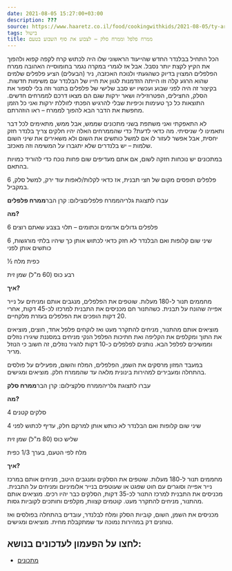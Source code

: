 ```yaml
---
date: 2021-08-05 15:27:00+03:00
description: ???
source: https://www.haaretz.co.il/food/cookingwithkids/2021-08-05/ty-article/0000017f-f8d4-d318-afff-fbf7f9bf0000
tags: בישול
title: ממרח פלפל וממרח סלק – לצבוע את סוף השבוע בטעם
---
```


הכל התחיל בבלנדר החדש שהייעוד הראשוני שלו היה לכתוש קרח לקפה קפוא ולהפוך את הקיץ לקצת יותר נסבל. אבל אז לגמרי במקרה נגמר בחומוסייה האהובה ממרח הפלפלים המצוין בדיוק כשהגעתי ולנוכח האכזבה, ניר (הבעלים) הציע פלפלים שלמים שהוא הרגע קלה וזו הייתה הזדמנות לגוון את חייו של הבלנדר עם משימות חדשות. בקיצור זה היה לפני שבוע ועכשיו יש סבב שלישי של פלפלים בתנור וזה בלי לספור את הסלק, החצילים, הפטרוזיליה ושאר ירקות שגם הם מצאו דרכם לממרחים חדשים. התוצאות כל כך טעימות וכיפיות שבלי להרגיש הפכתי לזוללת ירקות ואני כל הזמן מחפשת את הדבר הבא להפוך לממרח – ראו הוזהרתם.

לא התאפקתי ואני משתפת בשני מתכונים שממש, אבל ממש, מתאימים לכל דבר ותאמינו לי שניסיתי. מה כדאי לדעת? כדי שהממרחים האלה יהיו חלקים צריך בלנדר חזק יחסית, אבל אפשר לעזור לו אם למשל כותשים את השום ולא משאירים את שיני השום שלמות – יש בלנדרים שלא יתגברו על המשימה וזה מאכזב. 

במתכונים יש נוכחות חזקה לשום, אם אתם מעדיפים שום פחות נוכח כדי להוריד כמויות בהתאם.

6 פלפלים תופסים מקום של חצי תבנית, אז כדאי לקלות/לאפות עוד ירק, למשל סלק, במקביל.

 עברו לתצוגת גלריהממרח פלפליםצילום: קרן הבר**ממרח פלפלים**

**מה?**

6 פלפלים גדולים אדומים וכתומים – תלוי בצבע שאתם רוצים

6 שיני שום קלופות ואם הבלנדר לא חזק כדאי לכתוש אותן כך שיהיו בלתי מורגשות, כותשים אותן לפני

½ כפית מלח

רבע כוס (60 מ"ל) שמן זית

**איך?**

מחממים תנור ל-180 מעלות. שוטפים את הפלפלים, מנגבים אותם ומניחים על נייר אפייה שהונח על תבנית. כשהתנור חם מכניסים את התבנית למרכזו לכ-45 דקות, אחרי 20 דקות הופכים את הפלפלים בעזרת מלקחיים. 

מוציאים אותם מהתנור, מניחים להתקרר מעט ואז לוקחים פלפל אחד, חוצים, מוציאים את התוך ומקלפים את הקליפה ואת חתיכות הפלפל הנקי מניחים במסננת שיגירו נוזלים וממשיכים לפלפל הבא. נותנים לפלפלים כ-10 דקות להגיר נוזלים, זה חשוב כי הנוזל מריר.

במעבד המזון מרסקים את השמן, הפלפלים, המלח והשום, מפעילים על פולסים בהתחלה ומעבירים למהירות בינונית מלאה עד שהממרח חלק. מוציאים ומגישים.

 עברו לתצוגת גלריהממרח סלקצילום: קרן הבר**ממרח סלק**

**מה?**

4 סלקים קטנים

4 שיני שום קלופות ואם הבלנדר לא כותש אותן למרקם חלק, עדיף לכתוש לפני

שליש כוס (80 מ"ל) שמן זית

מלח לפי הטעם, בערך 1/3 כפית

**איך?**

מחממים תנור ל-180 מעלות. שוטפים את הסלקים ומנגבים היטב, מניחים אותם במרכז נייר אפייה וסוגרים עם חוט שפגט או שעוטפים בנייר אלומיניום ומניחים על התבנית. מכניסים את התבנית למרכז התנור לכ-35 דקות, הסלקים כבר יהיו רכים. מוציאים אותם מהתנור, מניחים להתקרר מעט. קוטמים קצוות, מקלפים וחותכים לקוביות גסות.

מכניסים את השמן, השום, קוביות הסלק ומלח לבלנדר, עובדים בהתחלה בפולסים ואז טוחנים דק במהירות נמוכה עד שמתקבלת מחית. מוציאים ומגישים.

לחצו על הפעמון לעדכונים בנושא:
------------------------------

* [מתכונים](/ty-tag/recipes-0000017f-da28-dea8-a77f-de6a4ba50000)